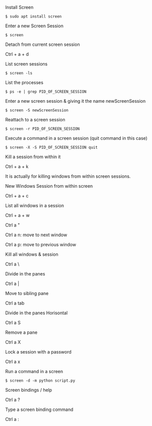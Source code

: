 Install Screen
  
    $ sudo apt install screen

Enter a new Screen Session

    $ screen

Detach from current screen session

Ctrl + a + d 

List screen sessions
  
    $ screen -ls

List the processes
  
    $ ps -e | grep PID_OF_SCREEN_SESSION

Enter a new screen session & giving it the name newScreenSession

    $ screen -S newScreenSession

Reattach to a screen session

    $ screen -r PID_OF_SCREEN_SESSION

Execute a command in a screen session (quit command in this case)

    $ screen -X -S PID_OF_SCREEN_SESSION quit

Kill a session from within it

Ctrl + a + k

It is actually for killing windows from within screen sessions.

New Windows Session from within screen

Ctrl + a + c

List all windows in a session

Ctrl + a + w

Ctrl a "

Ctrl a n: move to next window

Ctrl a p: move to previous window

Kill all windows & session

Ctrl a \

Divide in the panes

Ctrl a |

Move to sibling pane

Ctrl a tab

Divide in the panes Horisontal

Ctrl a S

Remove a pane

Ctrl a X

Lock a session with a password

Ctrl a x

Run a command in a screen
  
    $ screen -d -m python script.py

Screen bindings / help
    
Ctrl a ?

Type a screen binding command

Ctrl a :

